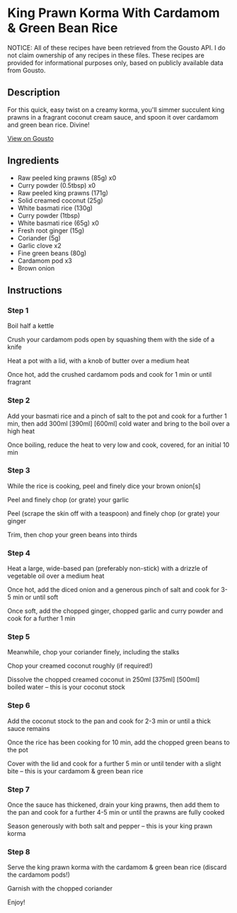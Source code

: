 # King Prawn Korma With Cardamom & Green Bean Rice

NOTICE: All of these recipes have been retrieved from the Gousto API. I do not claim ownership of any recipes in these files. These recipes are provided for informational purposes only, based on publicly available data from Gousto.

## Description

For this quick, easy twist on a creamy korma, you'll simmer succulent king prawns in a fragrant coconut cream sauce, and spoon it over cardamom and green bean rice. Divine!

[View on Gousto](https://www.gousto.co.uk/recipes/cookbook/classic-king-prawn-korma-green-bean-rice)

## Ingredients

- Raw peeled king prawns (85g) x0
- Curry powder (0.5tbsp) x0
- Raw peeled king prawns (171g)
- Solid creamed coconut (25g)
- White basmati rice (130g)
- Curry powder (1tbsp)
- White basmati rice (65g) x0
- Fresh root ginger (15g)
- Coriander (5g)
- Garlic clove x2
- Fine green beans (80g)
- Cardamom pod x3
- Brown onion

## Instructions


### Step 1

Boil half a kettle

Crush your cardamom pods open by squashing them with the side of a knife

Heat a pot with a lid, with a knob of butter over a medium heat

Once hot, add the crushed cardamom pods and cook for 1 min or until fragrant


### Step 2

Add your basmati rice and a pinch of salt to the pot and cook for a further 1 min, then add 300ml <span class="text-purple">[390ml]</span> <span class="text-danger">[600ml]</span> cold water and bring to the boil over a high heat

Once boiling, reduce the heat to very low and cook, covered, for an initial 10 min


### Step 3

While the rice is cooking, peel and finely dice your brown onion[s]

Peel and finely chop (or grate) your garlic

Peel (scrape the skin off with a teaspoon) and finely chop (or grate) your ginger

Trim, then chop your green beans into thirds


### Step 4

Heat a large, wide-based pan (preferably non-stick) with a drizzle of vegetable oil over a medium heat

Once hot, add the diced onion and a generous pinch of salt and cook for 3-5 min or until soft

Once soft, add the chopped ginger, chopped garlic and curry powder and cook for a further 1 min


### Step 5

Meanwhile, chop your coriander finely, including the stalks

Chop your creamed coconut roughly (if required!)

Dissolve the chopped creamed coconut in 250ml<span class="text-purple"> [375ml]</span> <span class="text-danger">[500ml]</span> boiled water – this is your coconut stock


### Step 6

Add the coconut stock to the pan and cook for 2-3 min or until a thick sauce remains

Once the rice has been cooking for 10 min, add the chopped green beans to the pot

Cover with the lid and cook for a further 5 min or until tender with a slight bite – this is your cardamom & green bean rice


### Step 7

Once the sauce has thickened, drain your king prawns, then add them to the pan and cook for a further 4-5 min or until the prawns are fully cooked

Season generously with both salt and pepper – this is your king prawn korma

### Step 8

Serve the king prawn korma with the cardamom & green bean rice (discard the cardamom pods!)

Garnish with the chopped coriander

Enjoy!

